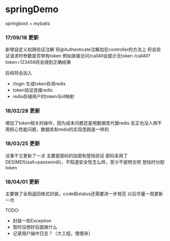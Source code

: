 # springDemo
springboot + mybatis

### 17/09/18 更新
新增自定义权限验证注解
将@Authenticate注解加在controller的方法上
将会验证请求时参数是否带有token
例如直接访问/callAll会提示无token
/callAll?token=123456将会得到正确结果

后续将会加入
- /login 生成token存进redis
- token验证连接redis
- redis存储用户的token与id映射
### 18/02/28 更新
增加了token相关的操作，因为成本问题还是用数据库代替redis
反正也没人用不用担心性能问题，数据库和redis的实现思路是一样的

### 18/03/25 更新
没事干又更新了一点
主要是密码的加密和登陆验证
密码采用了 DES(MD5(salt+password))，不知道安全性怎么样，至少不是明文吧
登陆时分配token
### 18/04/01 更新
主要做了全局返回格式封装，code和status还需要进一步规范
以后尽量一周更新一次

TODO:
- 封装一些Exception
- 暂时没想好后面做什么
- 记录用户操作日志？（大工程，慢慢来）
